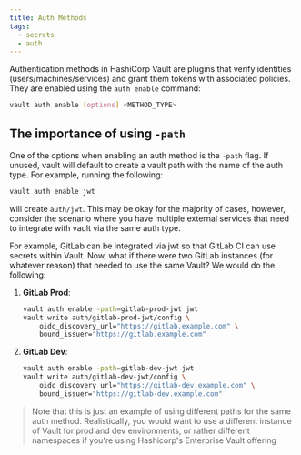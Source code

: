 ```yaml
---
title: Auth Methods
tags:
  - secrets
  - auth
---
```

Authentication methods in HashiCorp Vault are plugins that verify identities (users/machines/services) and grant them tokens with associated policies. They are enabled using the `auth enable` command:
```bash
vault auth enable [options] <METHOD_TYPE>
```
## The importance of using `-path` 
One of the options when enabling an auth method is the `-path` flag. If unused, vault will default to create a vault path with the name of the auth type. For example, running the following:
```bash
vault auth enable jwt
``` 
will create `auth/jwt`. This may be okay for the majority of cases, however, consider the scenario where you have multiple external services that need to integrate with vault via the same auth type. 

For example, GitLab can be integrated via jwt so that GitLab CI can use secrets within Vault. Now, what if there were two GitLab instances (for whatever reason) that needed to use the same Vault? We would do the following:
1. **GitLab Prod**:  
	```bash
	vault auth enable -path=gitlab-prod-jwt jwt
	vault write auth/gitlab-prod-jwt/config \
		oidc_discovery_url="https://gitlab.example.com" \
		bound_issuer="https://gitlab.example.com"
	```
2. **GitLab Dev**:  
	```bash
	vault auth enable -path=gitlab-dev-jwt jwt
	vault write auth/gitlab-dev-jwt/config \
		oidc_discovery_url="https://gitlab-dev.example.com" \
		bound_issuer="https://gitlab-dev.example.com"
	```

>Note that this is just an example of using different paths for the same auth method. Realistically, you would want to use a different instance of Vault for prod and dev environments, or rather different namespaces if you're using Hashicorp's Enterprise Vault offering 